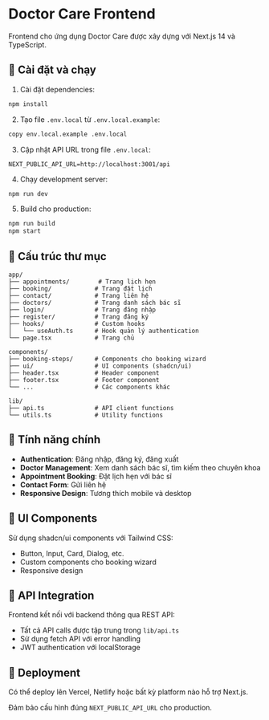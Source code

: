 # Doctor Care Frontend

Frontend cho ứng dụng Doctor Care được xây dựng với Next.js 14 và TypeScript.

## 🚀 Cài đặt và chạy

1. Cài đặt dependencies:
```bash
npm install
```

2. Tạo file `.env.local` từ `.env.local.example`:
```bash
copy env.local.example .env.local
```

3. Cập nhật API URL trong file `.env.local`:
```
NEXT_PUBLIC_API_URL=http://localhost:3001/api
```

4. Chạy development server:
```bash
npm run dev
```

5. Build cho production:
```bash
npm run build
npm start
```

## 📁 Cấu trúc thư mục

```
app/
├── appointments/        # Trang lịch hẹn
├── booking/            # Trang đặt lịch
├── contact/            # Trang liên hệ
├── doctors/            # Trang danh sách bác sĩ
├── login/              # Trang đăng nhập
├── register/           # Trang đăng ký
├── hooks/              # Custom hooks
│   └── useAuth.ts      # Hook quản lý authentication
└── page.tsx            # Trang chủ

components/
├── booking-steps/      # Components cho booking wizard
├── ui/                 # UI components (shadcn/ui)
├── header.tsx          # Header component
├── footer.tsx          # Footer component
└── ...                 # Các components khác

lib/
├── api.ts              # API client functions
└── utils.ts            # Utility functions
```

## 🔧 Tính năng chính

- **Authentication**: Đăng nhập, đăng ký, đăng xuất
- **Doctor Management**: Xem danh sách bác sĩ, tìm kiếm theo chuyên khoa
- **Appointment Booking**: Đặt lịch hẹn với bác sĩ
- **Contact Form**: Gửi liên hệ
- **Responsive Design**: Tương thích mobile và desktop

## 🎨 UI Components

Sử dụng shadcn/ui components với Tailwind CSS:
- Button, Input, Card, Dialog, etc.
- Custom components cho booking wizard
- Responsive design

## 🔌 API Integration

Frontend kết nối với backend thông qua REST API:
- Tất cả API calls được tập trung trong `lib/api.ts`
- Sử dụng fetch API với error handling
- JWT authentication với localStorage

## 🚀 Deployment

Có thể deploy lên Vercel, Netlify hoặc bất kỳ platform nào hỗ trợ Next.js.

Đảm bảo cấu hình đúng `NEXT_PUBLIC_API_URL` cho production.
